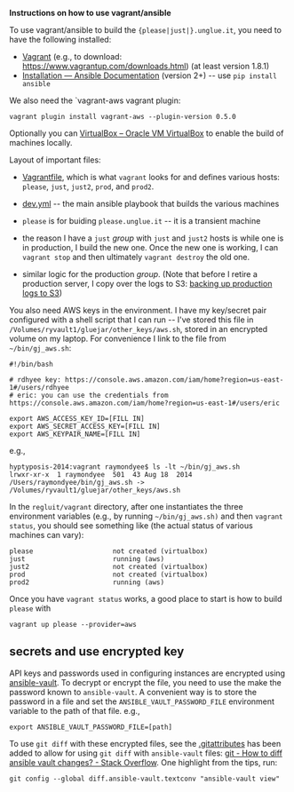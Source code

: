 **Instructions on how to use vagrant/ansible**


To use vagrant/ansible to build the `{please|just|}.unglue.it`, you 
need to have the following installed:

* [Vagrant](https://www.vagrantup.com/docs/installation/) (e.g., to download: https://www.vagrantup.com/downloads.html) (at least version 1.8.1)
* [Installation — Ansible Documentation](http://docs.ansible.com/ansible/intro_installation.html#latest-releases-via-pip) (version 2+) -- use `pip install ansible`

We also need the `vagrant-aws vagrant plugin:

```
vagrant plugin install vagrant-aws --plugin-version 0.5.0
```

Optionally you can [VirtualBox – Oracle VM VirtualBox](https://www.virtualbox.org/wiki/VirtualBox) to enable the build of machines locally.


Layout of important files:

* [Vagrantfile](https://github.com/Gluejar/regluit/blob/1ac55c4f0a6b6a3dfc97652aa5ce33638a6140a1/vagrant/Vagrantfile), which is what `vagrant` looks for and defines various hosts: `please`, `just`, `just2`, `prod`, and `prod2`. 
* [dev.yml](https://github.com/Gluejar/regluit/blob/1ac55c4f0a6b6a3dfc97652aa5ce33638a6140a1/vagrant/dev.yml) -- the main ansible playbook that builds the various machines

* `please` is for buiding `please.unglue.it` -- it is a transient machine
* the reason I have a `just` *group* with `just` and `just2` hosts is while one is in production, I build the new one.  Once the new one is working, I can `vagrant stop` and then ultimately `vagrant destroy` the old one.
* similar logic for the production *group*. (Note that before I retire a production server, I copy over the logs to S3: [backing up production logs to S3](https://www.evernote.com/shard/s1/sh/f12406a7-de95-4d54-809d-9f3abe8eaabd/f935e813d8f16f25))


You also need AWS keys in the environment.  I have my key/secret pair configured with a shell script that I can run -- I've stored this file in `/Volumes/ryvault1/gluejar/other_keys/aws.sh`, stored in an encrypted volume on my laptop.  For convenience I link to the file from `~/bin/gj_aws.sh`:


```
#!/bin/bash

# rdhyee key: https://console.aws.amazon.com/iam/home?region=us-east-1#/users/rdhyee
# eric: you can use the credentials from https://console.aws.amazon.com/iam/home?region=us-east-1#/users/eric

export AWS_ACCESS_KEY_ID=[FILL IN]
export AWS_SECRET_ACCESS_KEY=[FILL IN]
export AWS_KEYPAIR_NAME=[FILL IN]

```

e.g.,

```
hyptyposis-2014:vagrant raymondyee$ ls -lt ~/bin/gj_aws.sh
lrwxr-xr-x  1 raymondyee  501  43 Aug 18  2014 /Users/raymondyee/bin/gj_aws.sh -> /Volumes/ryvault1/gluejar/other_keys/aws.sh
```

In the `regluit/vagrant` directory, after one instantiates the three environment variables (e.g., by running `~/bin/gj_aws.sh)` and then `vagrant status`, you should see something like (the actual status of various machines can vary):

```
please                    not created (virtualbox)
just                      running (aws)
just2                     not created (virtualbox)
prod                      not created (virtualbox)
prod2                     running (aws)
```

Once you have `vagrant status` works, a good place to start is how to build `please` with

```
vagrant up please --provider=aws
```

## secrets and use encrypted key

API keys and passwords used in configuring instances are encrypted using [ansible-vault](http://docs.ansible.com/ansible/playbooks_vault.html). To decrypt or encrypt the file, you need to use the make the password known to `ansible-vault`.  A convenient way is to store the password in a file and set the `ANSIBLE_VAULT_PASSWORD_FILE` environment variable to the path of that file.  e.g., 

```
export ANSIBLE_VAULT_PASSWORD_FILE=[path]
```

To use `git diff` with these encrypted files, see the
[.gitattributes](https://github.com/Gluejar/regluit/blob/open_source/.gitattributes) has been added to allow for using `git diff` with `ansible-vault` files: [git - How to diff ansible vault changes? - Stack Overflow](https://stackoverflow.com/questions/29937195/how-to-diff-ansible-vault-changes/39511274#39511274).  One highlight from the tips, run:


```
git config --global diff.ansible-vault.textconv "ansible-vault view"
```


